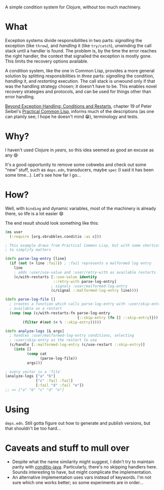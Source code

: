 A simple condition system for Clojure, without too much machinery.

# What 

Exception systems divide responsibilities in two parts: _signalling_ the exception (like `throw`), and _handling_ it (like `try/catch`), unwinding the call stack until a handler is found. The problem is, by the time the error reaches the right handler, the context that signalled the exception is mostly gone. This limits the recovery options available.

A condition system, like the one in Common Lisp, provides a more general solution by splitting responsibilities in _three_ parts: _signalling_ the condition, _handling_ it, and _restarting_ execution. The call stack is unwound only if that was the handling strategy chosen; it doesn't have to be. This enables novel recovery strategies and protocols, and can be used for things other than error handling.

[Beyond Exception Handling: Conditions and Restarts](https://gigamonkeys.com/book/beyond-exception-handling-conditions-and-restarts.html), chapter 19 of Peter Seibel's [Practical Common Lisp](https://gigamonkeys.com/book/), informs much of the descriptions (as one can plainly see; I hope he doesn't mind :grin:), terminology and tests.

# Why?

I haven't used Clojure in _years_, so this idea seemed as good an excuse as any :smile: 

It's a good opportunity to remove some cobwebs and check out some "new" stuff, such as `deps.edn`, transducers, maybe `spec` (I said it has been some time...). Let's see how far I go...

# How?

Well, with `binding` and dynamic variables, most of the machinery is already there, so life is a lot easier :smile:

The end result should look something like this:

```clojure
(ns user
  (:require [org.sbrubbles.conditio :as c]))

; This example draws from Practical Common Lisp, but with some shortcuts 
; to simplify matters 

(defn parse-log-entry [line]
  (if (not (= line :fail)) ; :fail represents a malformed log entry
    line
    ; adds :user/use-value and :user/retry-with as available restarts
    (c/with-restarts [::use-value identity
                      ::retry-with parse-log-entry]
                     ; signals :user/malformed-log-entry               
                     (c/signal ::malformed-log-entry line))))

(defn parse-log-file []
  ; creates a function which calls parse-log-entry with :user/skip-entry 
  ; available as a restart  
  (comp (map (c/with-restarts-fn parse-log-entry
                                 {::skip-entry (fn [] ::skip-entry)}))
        (filter #(not (= % ::skip-entry)))))

(defn analyze-logs [& args]
  ; handles :user/malformed-log-entry conditions, selecting 
  ; :user/skip-entry as the restart to use
  (c/handle [::malformed-log-entry (c/use-restart ::skip-entry)]
    (into []
          (comp cat
                (parse-log-file))
          args)))

; every vector is a 'file'
(analyze-logs ["a" "b"]
              ["c" :fail :fail]
              [:fail "d" :fail "e"])
;; => ["a" "b" "c" "d" "e"]
```

# Using

`deps.edn`. Still gotta figure out how to generate and publish versions, but that shouldn't be too hard...

# Caveats and stuff to mull over
* Despite what the name similarity might suggest, I didn't try to maintain parity with [conditio-java](https://github.com/hanjos/conditio-java). Particularly, there's no skipping handlers here. Sounds interesting to have, but might complicate the implementation.
* An alternative implementation uses vars instead of keywords. I'm not sure which one works better; so some experiments are in order...
